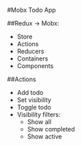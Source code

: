 #Mobx Todo App

##Redux -> Mobx:
* Store
* Actions
* Reducers
* Containers
* Components

##Actions
* Add todo
* Set visibility
* Toggle todo
* Visibility filters:
  * Show all
  * Show completed
  * Show active